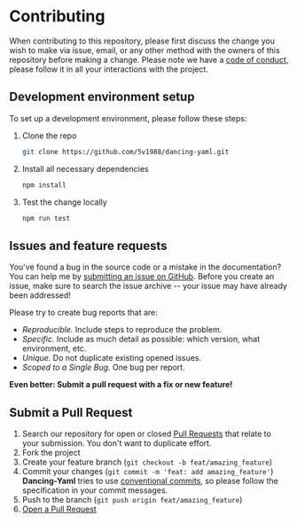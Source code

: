 # Contributing

When contributing to this repository, please first discuss the change you wish to make via issue, email, or any other method with the owners of this repository before making a change.
Please note we have a [code of conduct](CODE_OF_CONDUCT.md), please follow it in all your interactions with the project.

## Development environment setup

To set up a development environment, please follow these steps:

1. Clone the repo
    ```sh
    git clone https://github.com/5v1988/dancing-yaml.git
    ```

2. Install all necessary dependencies
   ```sh
   npm install
   ```

3. Test the change locally
   ```sh
   npm run test
   ```

## Issues and feature requests

You've found a bug in the source code or a mistake in the documentation? You can help me by [submitting an issue on GitHub](https://github.com/5v1988/dancing-yaml/issues). Before you create an issue, make sure to search the issue archive -- your issue may have already been addressed!

Please try to create bug reports that are:

- _Reproducible._ Include steps to reproduce the problem.
- _Specific._ Include as much detail as possible: which version, what environment, etc.
- _Unique._ Do not duplicate existing opened issues.
- _Scoped to a Single Bug._ One bug per report.

**Even better: Submit a pull request with a fix or new feature!**

## Submit a Pull Request

1. Search our repository for open or closed
   [Pull Requests](https://github.com/5v1988/dancing-yaml/pulls)
   that relate to your submission. You don't want to duplicate effort.
2. Fork the project
3. Create your feature branch (`git checkout -b feat/amazing_feature`)
4. Commit your changes (`git commit -m 'feat: add amazing_feature'`) **Dancing-Yaml** tries to use [conventional commits](https://www.conventionalcommits.org), so please follow the specification in your commit messages.
5. Push to the branch (`git push origin feat/amazing_feature`)
6. [Open a Pull Request](https://github.com/5v1988/dancing-yaml/compare?expand=1)
